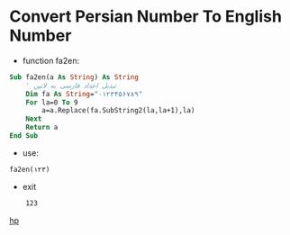 # Convert Persian Number To English Number

* function fa2en:

```vb
Sub fa2en(a As String) As String
    ' تبدیل اعداد فارسی به لاتین
    Dim fa As String="۰۱۲۳۴۵۶۷۸۹"
    For la=0 To 9
        a=a.Replace(fa.SubString2(la,la+1),la)
    Next
    Return a
End Sub
```

* use:

```vb
fa2en(۱۲۳)
```

* exit

```vb
    123
```

[hp](http://hemmatpoor.ir)
